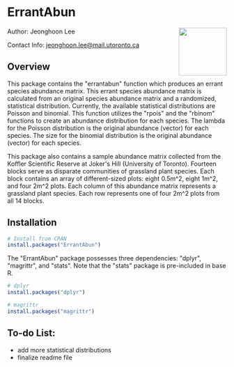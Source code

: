 # ErrantAbun

<img src="https://pbs.twimg.com/profile_images/1087712161068134401/wjj4km3L_400x400.jpg" width="110" align="right">

Author: Jeonghoon Lee

Contact Info: jeonghoon.lee@mail.utoronto.ca

## Overview

This package contains the "errantabun" function which produces an errant species abundance matrix. This errant species abundance matrix is calculated from an original species abundance matrix and a randomized, statistical distribution. Currently, the available statistical distributions are Poisson and binomial. This function utilizes the "rpois" and the "rbinom" functions to create an abundance distribution for each species. The lambda for the Poisson distribution is the original abundance (vector) for each species. The size for the binomial distribution is the original abundance (vector) for each species.

This package also contains a sample abundance matrix collected from the Koffler Scientific Reserve at Joker's Hill (University of Toronto). Fourteen blocks serve as disparate communities of grassland plant species. Each block contains an array of different-sized plots: eight 0.5m^2, eight 1m^2, and four 2m^2 plots. Each column of this abundance matrix represents a grassland plant species. Each row represents one of four 2m^2 plots from all 14 blocks.

## Installation

``` r
# Install from CRAN
install.packages("ErrantAbun")
```

The "ErrantAbun" package possesses three dependencies: "dplyr", "magrittr", and "stats". Note that the "stats" package is pre-included in base R.

``` r
# dplyr
install.packages("dplyr")

# magrittr
install.packages("magrittr")
```

## To-do List:

 - add more statistical distributions
 - finalize readme file
